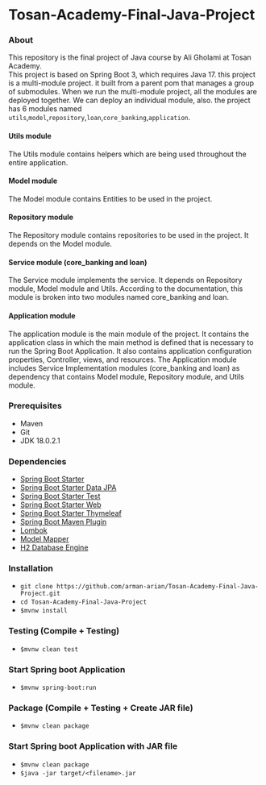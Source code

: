 # Tosan-Academy-Final-Java-Project

### About
This repository is the final project of Java course by Ali Gholami at Tosan Academy.\
This project is based on Spring Boot 3, which requires Java 17.
this project is a multi-module project. it built from a parent pom that manages a group of submodules. When we run the multi-module project, all the modules are deployed together. We can deploy an individual module, also. the project has 6 modules named `utils`,`model`,`repository`,`loan`,`core_banking`,`application`.

#### Utils module
The Utils module contains helpers which are being used throughout the entire application.

#### Model module
The Model module contains Entities to be used in the project.

#### Repository module
The Repository module contains repositories to be used in the project. It depends on the Model module.

#### Service module (core_banking and loan)
The Service module implements the service. It depends on Repository module, Model module and Utils. According to the documentation, this module is broken into two modules named core_banking and loan.

#### Application module
The application module is the main module of the project. It contains the application class in which the main method is defined that is necessary to run the Spring Boot Application. It also contains application configuration properties, Controller, views, and resources.
The Application module includes Service Implementation modules (core_banking and loan) as dependency that contains Model module, Repository module, and Utils module.



### Prerequisites
* Maven
* Git
* JDK 18.0.2.1

### Dependencies
* [Spring Boot Starter](https://mvnrepository.com/artifact/org.springframework.boot/spring-boot-starter)
* [Spring Boot Starter Data JPA](https://mvnrepository.com/artifact/org.springframework.boot/spring-boot-starter-data-jpa)
* [Spring Boot Starter Test](https://mvnrepository.com/artifact/org.springframework.boot/spring-boot-starter-test)
* [Spring Boot Starter Web](https://mvnrepository.com/artifact/org.springframework.boot/spring-boot-starter-web) 
* [Spring Boot Starter Thymeleaf](https://mvnrepository.com/artifact/org.springframework.boot/spring-boot-starter-thymeleaf)
* [Spring Boot Maven Plugin](https://mvnrepository.com/artifact/org.springframework.boot/spring-boot-maven-plugin)
* [Lombok](https://mvnrepository.com/artifact/org.projectlombok/lombok)
* [Model Mapper](https://mvnrepository.com/artifact/org.modelmapper/modelmapper)
* [H2 Database Engine](https://mvnrepository.com/artifact/com.h2database/h2)

### Installation
* `git clone https://github.com/arman-arian/Tosan-Academy-Final-Java-Project.git`
* `cd Tosan-Academy-Final-Java-Project`
* `$mvnw install`

### Testing (Compile + Testing)
* `$mvnw clean test`

### Start Spring boot Application
* `$mvnw spring-boot:run`

### Package (Compile + Testing + Create JAR file)
* `$mvnw clean package`

### Start Spring boot Application with JAR file
* `$mvnw clean package`
* `$java -jar target/<filename>.jar`